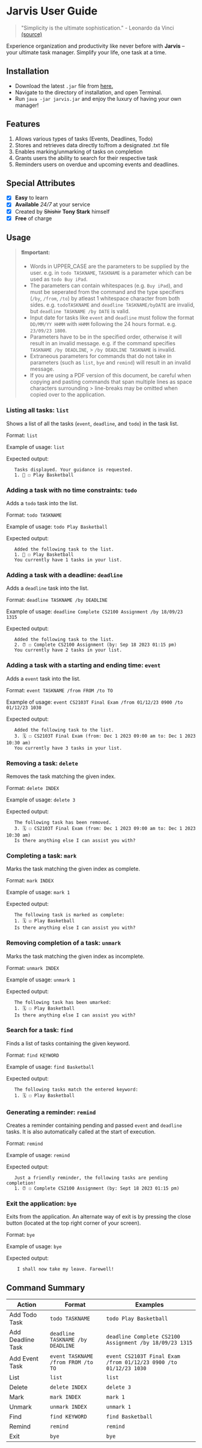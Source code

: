 # Jarvis User Guide

> "Simplicity is the ultimate sophistication." - Leonardo da Vinci [(source)](https://www.theorderexpert.com/11-inspirational-quotes-about-organization/)

Experience organization and productivity like never before with **Jarvis** – your ultimate task manager. Simplify your life, one task at a time.

## Installation

- Download the latest  ```.jar``` file from [here.](https://github.com/shishirbychapur/ip/releases)
- Navigate to the directory of installation, and open Terminal.
- Run ```java -jar jarvis.jar``` and enjoy the luxury of having your own manager!

## Features

1. Allows various types of tasks (Events, Deadlines, Todo)
2. Stores and retrieves data directly to/from a designated .txt file
3. Enables marking/unmarking of tasks on completion
4. Grants users the ability to search for their respective task
5. Reminders users on overdue and upcoming events and deadlines.

## Special Attributes
- [x]  **Easy** to learn
- [x]  **Available** _24/7_ at your service
- [x]  Created by ~~Shishir~~ **Tony Stark** himself
- [x]  **Free** of charge

## Usage

> **❗Important:**
> - Words in UPPER_CASE are the parameters to be supplied by the user. e.g. in ```todo TASKNAME```, ```TASKNAME``` is a parameter which can be used as ```todo Buy iPad```.
> - The parameters can contain whitespaces (e.g. ```Buy iPad```), and must be seperated from the command and the type specifiers (```/by```, ```/from```, ```/to```) by atleast 1 whitespace character from both sides. e.g. ```todoTASKNAME``` and ```deadline TASKNAME/byDATE``` are invalid, but ```deadline TASKNAME /by DATE``` is valid.
> - Input date for tasks like ```event``` and ```deadline``` must follow the format ```DD/MM/YY HHMM``` with ```HHMM``` following the 24 hours format. e.g. ```23/09/23 1800```.
> - Parameters have to be in the specified order, otherwise it will result in an invalid message. e.g. if the command specifies ```TASKNAME /by DEADLINE```,
    >   ```/by DEADLINE TASKNAME``` is invalid.
> - Extraneous parameters for commands that do not take in parameters (such as ```list```, ```bye``` and ```remind```) will result in an invalid message.
> - If you are using a PDF version of this document, be careful when copying and pasting commands that span multiple lines as space characters surrounding
    >   line-breaks may be omitted when copied over to the application.

### Listing all tasks: ```list```
Shows a list of all the tasks (```event```, ```deadline```, and ```todo```) in the task list.

Format: ```list```

Example of usage: `list`

Expected output:
```
   Tasks displayed. Your guidance is requested.
   1. 📝 ☐ Play Basketball
```                 

### Adding a task with no time constraints: ```todo```
Adds a ```todo``` task into the list.

Format: ```todo TASKNAME```

Example of usage: `todo Play Basketball`

Expected output:
```
   Added the following task to the list.
   1. 📝 ☐ Play Basketball
   You currently have 1 tasks in your list.
```   

### Adding a task with a deadline: ```deadline```
Adds a ```deadline``` task into the list.

Format: ```deadline TASKNAME /by DEADLINE```

Example of usage: ```deadline Complete CS2100 Assignment /by 18/09/23 1315```

Expected output:
```
   Added the following task to the list.
   2. ⏰ ☐ Complete CS2100 Assignment (by: Sep 18 2023 01:15 pm)
   You currently have 2 tasks in your list.
```   

### Adding a task with a starting and ending time: ```event```
Adds a ```event``` task into the list.

Format: ```event TASKNAME /from FROM /to TO```

Example of usage: ```event CS2103T Final Exam /from 01/12/23 0900 /to 01/12/23 1030```

Expected output:
```
   Added the following task to the list.
   3. 🗓️ ☐ CS2103T Final Exam (from: Dec 1 2023 09:00 am to: Dec 1 2023 10:30 am)
   You currently have 3 tasks in your list.
```   

### Removing a task: ```delete```
Removes the task matching the given index.

Format: ```delete INDEX```

Example of usage: ```delete 3```

Expected output:
```
   The following task has been removed.
   3. 🗓️ ☐ CS2103T Final Exam (from: Dec 1 2023 09:00 am to: Dec 1 2023 10:30 am)
   Is there anything else I can assist you with?
```   

### Completing a task: ```mark```
Marks the task matching the given index as complete.

Format: ```mark INDEX```

Example of usage: ```mark 1```

Expected output:
```
   The following task is marked as complete:
   1. 🗓️ ☑ Play Basketball 
   Is there anything else I can assist you with?
```  

### Removing completion of a task: ```unmark```
Marks the task matching the given index as incomplete.

Format: ```unmark INDEX```

Example of usage: ```unmark 1```

Expected output:
```
   The following task has been umarked:
   1. 🗓️ ☐ Play Basketball 
   Is there anything else I can assist you with?
``` 

### Search for a task: ```find```
Finds a list of tasks containing the given keyword.

Format: ```find KEYWORD```

Example of usage: ```find Basketball```

Expected output:
```
   The following tasks match the entered keyword:
   1. 🗓️ ☐ Play Basketball 
```

### Generating a reminder: ```remind```
Creates a reminder containing pending and passed ```event``` and ```deadline``` tasks.
It is also automatically called at the start of execution.

Format: ```remind```

Example of usage: ```remind```

Expected output:
```
   Just a friendly reminder, the following tasks are pending completion!
   1. ⏰ ☐ Complete CS2100 Assignment (by: Sept 18 2023 01:15 pm)
```

### Exit the application: ```bye```
Exits from the application. An alternate way of exit is by pressing the close button (located at the top right corner of your screen).

Format: ```bye```

Example of usage: `bye`

Expected output:
```
    I shall now take my leave. Farewell!
```
## Command Summary

| Action              | Format                                      | Examples                                              |
| ------------------- | ------------------------------------------- | ----------------------------------------------------- |
| Add Todo Task       | `todo TASKNAME`                             | `todo Play Basketball`                                |
| Add Deadline Task   | `deadline TASKNAME /by DEADLINE`            | `deadline Complete CS2100 Assignment /by 18/09/23 1315` |
| Add Event Task      | `event TASKNAME /from FROM /to TO`          | `event CS2103T Final Exam /from 01/12/23 0900 /to 01/12/23 1030` |
| List                | `list`                                      | `list`                                                |
| Delete              | `delete INDEX`                              | `delete 3`                                            |
| Mark                | `mark INDEX`                                | `mark 1`                                              |
| Unmark              | `unmark INDEX`                              | `unmark 1`                                            |
| Find                | `find KEYWORD`                              | `find Basketball`                                     |
| Remind              | `remind`                                    | `remind`                                              |
| Exit                | `bye`                                       | `bye`                                                 |